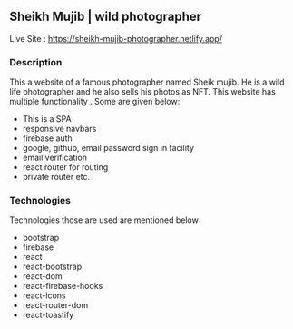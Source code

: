 ## Sheikh Mujib | wild photographer

Live Site : https://sheikh-mujib-photographer.netlify.app/

### Description

This a website of a famous photographer named Sheik mujib. He is a wild life photographer and he also sells his photos as NFT.
This website has multiple functionality . Some are given below:

- This is a SPA
- responsive navbars
- firebase auth
- google, github, email password sign in facility
- email verification
- react router for routing
- private router etc.

### Technologies

Technologies those are used are mentioned below

- bootstrap
- firebase
- react
- react-bootstrap
- react-dom
- react-firebase-hooks
- react-icons
- react-router-dom
- react-toastify
